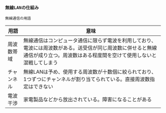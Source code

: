 ### `無線LANの仕組み`

`無線通信の用語`

|用語     |意味|
|--------|----|
|周波数帯域|無線通信はコンピュータ通信に限らず電波を利用しており、電波には周波数がある。送受信が同じ周波数に併せると無線通信が成り立つ。周波数はある程度間を空けて使用しないと混戦してしまう|
|チャンネル|無線LANは予め、使用する周波数が十数個に絞られており、1つずつにチャンネルが割り当てられている。直接周波数指定はできない|
|電波干渉  |家電製品などから放出されている。障害になることがある|
